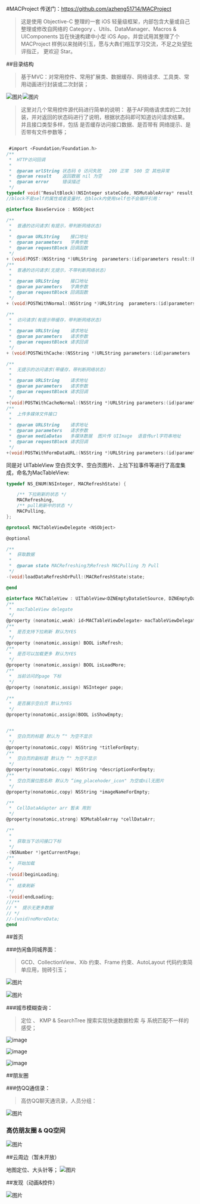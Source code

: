#MACProject
传送门：https://github.com/azheng51714/MACProject
>这是使用 Objective-C 整理的一套 iOS 轻量级框架，内部包含大量或自己整理或修改自网络的 Category 、Utils、DataManager、Macros & UIComponents 旨在快速构建中小型 iOS App，并尝试用其整理了个 MACProject 样例以来抛砖引玉，愿与大犇们相互学习交流，不足之处望批评指正， 更欢迎 Star。

##目录结构

>基于MVC：对常用控件、常用扩展类、数据缓存、网络请求、工具类、常用动画进行封装或二次封装；

![图片](http://upload-images.jianshu.io/upload_images/335970-7b236e4a800eb76e.png?imageMogr2/auto-orient/strip%7CimageView2/2/w/1240)![图片](http://upload-images.jianshu.io/upload_images/335970-d8e4adf25d641f3e.png?imageMogr2/auto-orient/strip%7CimageView2/2/w/1240)

> 这里对几个常用控件源代码进行简单的说明：
基于AF网络请求库的二次封装，并对返回的状态码进行了说明，根据状态码即可知道访问请求结果。
并且接口类型多样，包括 是否缓存访问接口数据、是否带有 网络提示、是否带有文件参数等；

```Objective-C

 #import <Foundation/Foundation.h>
/**
 *  HTTP访问回调
 *
 *  @param urlString 状态码 0 访问失败   200 正常  500 空 其他异常
 *  @param result    返回数据 nil 为空
 *  @param error     错误描述
 */
typedef void(^ResultBlock)(NSInteger stateCode, NSMutableArray* result, NSError *error);
//block不是self的属性或者变量时，在block内使用self也不会循环引用：

@interface BaseService : NSObject

/**
 *  普通的访问请求(有提示，带判断网络状态)
 *
 *  @param URLString    接口地址
 *  @param parameters   字典参数
 *  @param requestBlock 回调函数
 */
+ (void)POST:(NSString *)URLString  parameters:(id)parameters result:(ResultBlock)requestBlock;
/**
 *  普通的访问请求(无提示，不带判断网络状态)
 *
 *  @param URLString    接口地址
 *  @param parameters   字典参数
 *  @param requestBlock 回调函数
 */
+ (void)POSTWithNormal:(NSString *)URLString  parameters:(id)parameters result:(ResultBlock)requestBlock;

/**
 *  访问请求(有提示带缓存，带判断网络状态)
 *
 *  @param URLString    请求地址
 *  @param parameters   请求参数
 *  @param requestBlock 请求回调
 */
+ (void)POSTWithCache:(NSString *)URLString parameters:(id)parameters  completionBlock:(ResultBlock)requestBlock;

/**
 *  无提示的访问请求(带缓存，带判断网络状态)
 *
 *  @param URLString    请求地址
 *  @param parameters   请求参数
 *  @param requestBlock 请求回调
 */
+(void)POSTWithCacheNormal:(NSString *)URLString parameters:(id)parameters  completionBlock:(ResultBlock)requestBlock cacheBlock:(ResultBlock)cacheBlock;
/**
 *  上传多媒体文件接口
 *
 *  @param URLString    请求地址
 *  @param parameters   请求参数
 *  @param mediaDatas   多媒体数据  图片传 UIImage  语音传url字符串地址
 *  @param requestBlock 请求回调
 */
+(void)POSTWithFormDataURL:(NSString *)URLString parameters:(id)parameters mediaData:(NSMutableArray *)mediaDatas completionBlock:(ResultBlock)requestBlock;

```
同是对 UITableView 空白页文字、空白页图片、上拉下拉事件等进行了高度集成，命名为MacTableView:

```Objective-C
typedef NS_ENUM(NSInteger, MACRefreshState) {

    /** 下拉刷新的状态 */
    MACRefreshing,
    /** pull刷新中的状态 */
    MACPulling,
};

@protocol MACTableViewDelegate <NSObject>

@optional

/**
 *  获取数据
 *
 *  @param state MACRefreshing为Refresh MACPulling 为 Pull
 */
-(void)loadDataRefreshOrPull:(MACRefreshState)state;

@end

@interface MACTableView : UITableView<DZNEmptyDataSetSource, DZNEmptyDataSetDelegate>
/**
 *  macTableView delegate
 */
@property (nonatomic,weak) id<MACTableViewDelegate> macTableViewDelegate;
/**
 *  是否支持下拉刷新 默认为YES
 */
@property (nonatomic,assign) BOOL isRefresh;
/**
 *  是否可以加载更多 默认为YES
 */
@property (nonatomic,assign) BOOL isLoadMore;
/**
 *  当前访问的page 下标
 */
@property (nonatomic,assign) NSInteger page;

/**
 *  是否展示空白页 默认为YES
 */
@property(nonatomic,assign)BOOL isShowEmpty;


/**
 *  空白页的标题 默认为 “" 为空不显示
 */
@property(nonatomic,copy) NSString *titleForEmpty;
/**
 *  空白页的副标题 默认为 “" 为空不显示
 */
@property(nonatomic,copy) NSString *descriptionForEmpty;
/**
 *  空白页展位图名称 默认为 “img_placehoder_icon" 为空或nil无图片
 */
@property(nonatomic,copy) NSString *imageNameForEmpty;

/**
 *  CellDataAdapter arr 暂未 用到
 */
@property(nonatomic,strong) NSMutableArray *cellDataArr;

/**
 *
 *  获取当下访问接口下标
 */
-(NSNumber *)getCurrentPage;
/**
 *  开始加载
 */
-(void)beginLoading;
/**
 *  结束刷新
 */
-(void)endLoading;
///**
// *  提示无更多数据
// */
//-(void)noMoreData;
@end

```
##首页

###仿闲鱼同城界面：

>GCD、CollectionView、Xib 约束、Frame 约束、AutoLayout 代码约束简单应用，抛砖引玉；

![图片](http://upload-images.jianshu.io/upload_images/335970-9202c6eae29e6094.jpg?imageMogr2/auto-orient/strip%7CimageView2/2/w/1240)

![图片](http://upload-images.jianshu.io/upload_images/335970-54a3ac806799c308.jpg?imageMogr2/auto-orient/strip%7CimageView2/2/w/1240)

###城市模糊查询：

>定位 、 KMP & SearchTree 搜索实现快速数据检索 与 系统匹配不一样的感受；

![image](http://upload-images.jianshu.io/upload_images/335970-e9fb0281a4e59564.png?imageMogr2/auto-orient/strip%7CimageView2/2/w/1240)

![image](http://upload-images.jianshu.io/upload_images/335970-6ca0d3c94e1c2079.png?imageMogr2/auto-orient/strip%7CimageView2/2/w/1240)

![image](http://upload-images.jianshu.io/upload_images/335970-d925a5269f0795e9.png?imageMogr2/auto-orient/strip%7CimageView2/2/w/1240)

##朋友圈

###仿QQ通信录：

>高仿QQ聊天通讯录，人员分组：

![图片](http://upload-images.jianshu.io/upload_images/335970-14e9d75772d5e991.png?imageMogr2/auto-orient/strip%7CimageView2/2/w/1240)

### 高仿朋友圈 & QQ空间
![图片](http://oc4tpefat.bkt.clouddn.com/friends.png)



##云周边（暂未开放）

地图定位、大头针等；
![图片](http://oc4tpefat.bkt.clouddn.com/location.png)



##发现（动画&控件）

![图片](http://oc4tpefat.bkt.clouddn.com/finder.png)



